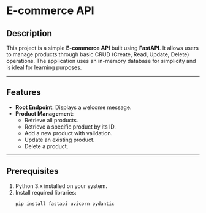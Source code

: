 # E-commerce API

## **Description**
This project is a simple **E-commerce API** built using **FastAPI**. It allows users to manage products through basic CRUD (Create, Read, Update, Delete) operations. The application uses an in-memory database for simplicity and is ideal for learning purposes.

---

## **Features**
- **Root Endpoint**: Displays a welcome message.
- **Product Management**:
  - Retrieve all products.
  - Retrieve a specific product by its ID.
  - Add a new product with validation.
  - Update an existing product.
  - Delete a product.

---

## **Prerequisites**
1. Python 3.x installed on your system.
2. Install required libraries:
   ```bash
   pip install fastapi uvicorn pydantic
